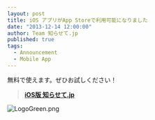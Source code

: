 ```yaml
---
layout: post
title: iOS アプリがApp Storeで利用可能になりました
date: "2013-12-14 12:00:00"
author: Team 知らせて.jp
published: true
tags: 
  - Announcement
  - Mobile App
---
```


無料で使えます。ぜひお試しください！



> **[iOS版 知らせて.jp][1]** 

![LogoGreen.png](/media/LogoGreen.png)

[1]: https://itunes.apple.com/app/zhirasete.jp/id744954893
